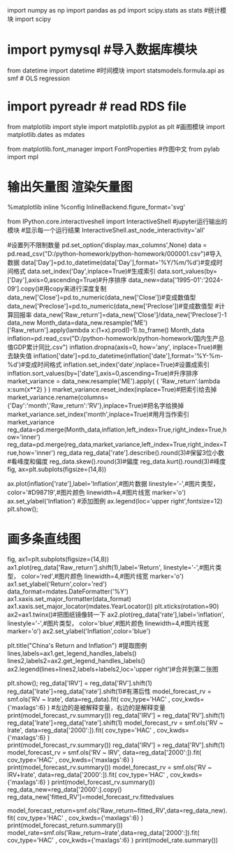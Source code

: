 import numpy as np
import pandas as pd
import scipy.stats as stats #统计模块
import scipy
# import pymysql #导入数据库模块

from datetime import datetime #时间模块
import statsmodels.formula.api as smf # OLS regression

# import pyreadr # read RDS file

from matplotlib import style
import matplotlib.pyplot as plt #画图模块
import matplotlib.dates as mdates

from matplotlib.font_manager import FontProperties #作图中文
from pylab import mpl

# 输出矢量图 渲染矢量图
%matplotlib inline
%config InlineBackend.figure_format='svg'

from IPython.core.interactiveshell import InteractiveShell #jupyter运行输出的模块
#显示每一个运行结果
InteractiveShell.ast_node_interactivity='all'

#设置列不限制数量
pd.set_option('display.max_columns',None)
data = pd.read_csv("D:/python-homework/python-homework/000001.csv")#导入数据
data['Day']=pd.to_datetime(data['Day'],format='%Y/%m/%d')#变成时间格式
data.set_index('Day',inplace=True)#生成索引
data.sort_values(by=['Day'],axis=0,ascending=True)#升序排序
data_new=data['1995-01':'2024-09'].copy()#用copy来进行深度复制
data_new['Close']=pd.to_numeric(data_new['Close'])#变成数值型
data_new['Preclose']=pd.to_numeric(data_new['Preclose'])#变成数值型
#计算回报率
data_new['Raw_return']=data_new['Close']/data_new['Preclose']-1
data_new
Month_data=data_new.resample('ME')['Raw_return'].apply(lambda x:(1+x).prod()-1).to_frame()
Month_data
inflation=pd.read_csv("D:/python-homework/python-homework/国内生产总值GDP累计同比.csv")
inflation.dropna(axis=0, how='any', inplace=True)#删去缺失值
inflation['date']=pd.to_datetime(inflation['date'],format='%Y-%m-%d')#变成时间格式
inflation.set_index('date',inplace=True)#设置成索引
inflation.sort_values(by=['date'],axis=0,ascending=True)#升序排序
market_variance = data_new.resample('ME').apply(
    {
        'Raw_return':lambda x:sum(x**2)
    }
)
market_variance.reset_index(inplace=True)#把索引给去掉
market_variance.rename(columns={'Day':'month','Raw_return':'RV'},inplace=True)#把名字给换掉
market_variance.set_index('month',inplace=True)#用月当作索引
market_variance
reg_data=pd.merge(Month_data,inflation,left_index=True,right_index=True,how='inner')
reg_data=pd.merge(reg_data,market_variance,left_index=True,right_index=True,how='inner')
reg_data
reg_data['rate'].describe().round(3)#保留3位小数
#看峰度和偏度
reg_data.skew().round(3)#偏度
reg_data.kurt().round(3)#峰度
fig, ax=plt.subplots(figsize=(14,8))

ax.plot(inflation['rate'],label='Inflation',#图片数据
linestyle='-',#图片类型，
color='#D98719',#图片颜色
linewidth=4,#图片线宽
marker='o')
ax.set_ylabel('Inflation')
#添加图例
ax.legend(loc='upper right',fontsize=12)
plt.show();
# 画多条直线图
fig, ax1=plt.subplots(figsize=(14,8))
ax1.plot(reg_data['Raw_return'].shift(1),label='Return',
linestyle='-',#图片类型，
color='red',#图片颜色
linewidth=4,#图片线宽
marker='o')
ax1.set_ylabel('Return',color='red')
data_format=mdates.DateFormatter('%Y')
ax1.xaxis.set_major_formatter(data_format)
ax1.xaxis.set_major_locator(mdates.YearLocator())
plt.xticks(rotation=90)
ax2=ax1.twinx()#把图纸镜像转一下
ax2.plot(reg_data['rate'],label='inflation',
linestyle='-',#图片类型，
color='blue',#图片颜色
linewidth=4,#图片线宽
marker='o')
ax2.set_ylabel('Inflation',color='blue')

plt.title("China's Return and Inflation")
#提取图例
lines,labels=ax1.get_legend_handles_labels()
lines2,labels2=ax2.get_legend_handles_labels()
ax2.legend(lines+lines2,labels+labels2,loc='upper right')#合并到第二张图

plt.show();
reg_data['lRV'] = reg_data['RV'].shift(1)
reg_data['lrate']=reg_data['rate'].shift(1)#有滞后性
model_forecast_rv = smf.ols('RV ~ lrate', data=reg_data).fit(
    cov_type='HAC' ,
    cov_kwds={'maxlags':6}
)   #左边的是被解释变量，右边的是解释变量
print(model_forecast_rv.summary())
reg_data['lRV'] = reg_data['RV'].shift(1)
reg_data['lrate']=reg_data['rate'].shift(1)
model_forecast_rv = smf.ols('RV ~ lrate', data=reg_data['2000':]).fit(
    cov_type='HAC' ,
    cov_kwds={'maxlags':6}
)  
print(model_forecast_rv.summary())
reg_data['lRV'] = reg_data['RV'].shift(1)
model_forecast_rv = smf.ols('RV ~ lRV', data=reg_data['2000':]).fit(
    cov_type='HAC' ,
    cov_kwds={'maxlags':6}
)
print(model_forecast_rv.summary())
model_forecast_rv = smf.ols('RV ~ lRV+lrate', data=reg_data['2000':]).fit(
    cov_type='HAC' ,
    cov_kwds={'maxlags':6}
)
print(model_forecast_rv.summary())
reg_data_new=reg_data['2000':].copy()
reg_data_new['fitted_RV']=model_forecast_rv.fittedvalues

model_forecast_return=smf.ols('Raw_return~fitted_RV',data=reg_data_new).fit(
    cov_type='HAC' ,
    cov_kwds={'maxlags':6}
)
print(model_forecast_return.summary())
model_rate=smf.ols('Raw_return~lrate',data=reg_data['2000':]).fit(
    cov_type='HAC' ,
    cov_kwds={'maxlags':6}
)
print(model_rate.summary())
